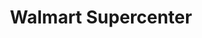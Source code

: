 ---
title: "Walmart Supercenter"
url: /philadelphia/walmart-supercenter-wheatsheaf-lane/
shop: Supermarkt
---